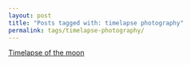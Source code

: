 ```yaml
---
layout: post
title: "Posts tagged with: timelapse photography"
permalink: tags/timelapse-photography/
---
```

[Timelapse of the moon](/2012/09/timelapse-of-moon)
